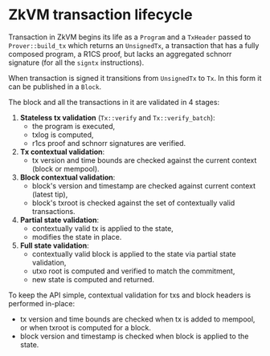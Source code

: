 # ZkVM transaction lifecycle

Transaction in ZkVM begins its life as a `Program` and a `TxHeader` passed to `Prover::build_tx` which returns an `UnsignedTx`, a transaction that has a fully composed program, a R1CS proof, but lacks an aggregated schnorr signature (for all the `signtx` instructions).

When transaction is signed it transitions from `UnsignedTx` to `Tx`. In this form it can be published in a `Block`.

The block and all the transactions in it are validated in 4 stages:

1. **Stateless tx validation** (`Tx::verify` and `Tx::verify_batch`): 
    * the program is executed, 
    * txlog is computed, 
    * r1cs proof and schnorr signatures are verified.
2. **Tx contextual validation**:
    * tx version and time bounds are checked against the current context (block or mempool).
3. **Block contextual validation**:
    * block's version and timestamp are checked against current context (latest tip),
    * block's txroot is checked against the set of contextually valid transactions.
4. **Partial state validation**:
    * contextually valid tx is applied to the state,
    * modifies the state in place.
5. **Full state validation**:
    * contextually valid block is applied to the state via partial state validation,
    * utxo root is computed and verified to match the commitment,
    * new state is computed and returned.

To keep the API simple, contextual validation for txs and block headers is performed in-place:

* tx version and time bounds are checked when tx is added to mempool, or when txroot is computed for a block.
* block version and timestamp is checked when block is applied to the state.

